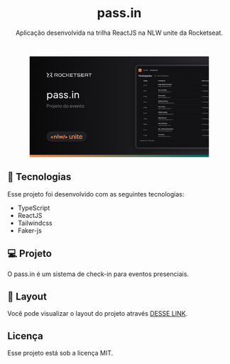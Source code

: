 <h1 align="center"> pass.in </h1>

<p align="center">
Aplicação desenvolvida na trilha ReactJS na NLW unite da Rocketseat. <br/>
</p>

<br>

<p align="center">
    <img src="src/assets/pass-in.png" alt="Logo" width="80%">
  </p>

## 🚀 Tecnologias

Esse projeto foi desenvolvido com as seguintes tecnologias:

- TypeScript
- ReactJS
- Tailwindcss
- Faker-js

## 💻 Projeto

O pass.in é um sistema de check-in para eventos presenciais.

## 🔖 Layout

Você pode visualizar o layout do projeto através [DESSE LINK](https://www.figma.com/community/file/1356738933008624188).

## Licença

Esse projeto está sob a licença MIT.
